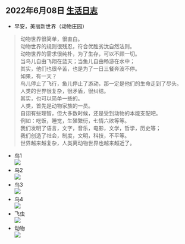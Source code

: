 ## 2022年6月08日  [生活日志](../life.md)

- 早安，美丽新世界（动物庄园）  
> 动物世界很简单，很直白。  
动物世界的规则很残忍，符合优胜劣汰自然法则。  
动物世界的需求很纯朴，为了生存，可以不顾一切。  
当鸟儿自由飞翔在蓝天；当鱼儿自由畅游在水中；  
其实，他们也很辛苦，也是为了一日三餐奔波不停。  
如果，有一天？  
鸟儿停止了飞行，鱼儿停止了游动，那一定是他们的生命走到了尽头。  
人类的世界很复杂，很矛盾，很纠结。  
其实，也可以简单一些的。  
人类，首先是动物家族的一员。  
自诩有些理智，但大多数时候，还是受到动物的本能支配吧。  
例如：吃饭，睡觉，生殖繁衍，七情六欲等等。  
我们发明了语言，文字，音乐，电影，文学，哲学，历史等；  
我们创造了社会，制度，文明，科技，不平等。  
世界越来越复杂，人类离动物世界也越来越近了。  

> 
- 鸟1  
![](../img/20220608a.jpg)
- 鸟2    
![](../img/20220608b.jpg)
- 鸟3   
![](../img/20220608c.jpg)
- 鸟4    
![](../img/20220608d.jpg)
- 飞虫    
![](../img/20220608e.jpg)
- 动物  
![](../img/20220608f.jpg)
